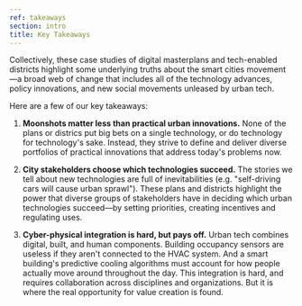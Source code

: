 ```yaml
---
ref: takeaways
section: intro
title: Key Takeaways
---
```


Collectively, these case studies of digital masterplans and tech-enabled districts highlight some underlying truths about the smart cities movement—a broad web of change that includes all of the technology advances, policy innovations, and new social movements unleased by urban tech.

Here are a few of our key takeaways:

1. **Moonshots matter less than practical urban innovations.** None of the plans or districs put big bets on a single technology, or do technology for technology's sake. Instead, they strive to define and deliver diverse portfolios of practical innovations that address today's problems now.

2. **City stakeholders choose which technologies succeed.** The stories we tell about new technologies are full of inevitabilities (e.g. "self-driving cars will cause urban sprawl"). These plans and districts highlight the power that diverse groups of stakeholders have in deciding which urban technologies succeed—by setting priorities, creating incentives and regulating uses.

3. **Cyber-physical integration is hard, but pays off.** Urban tech combines digital, built, and human components. Building occupancy sensors are useless if they aren't connected to the HVAC system. And a smart building's predictive cooling algorithms must account for how people actually move around throughout the day. This integration is hard, and requires collaboration across disciplines and organizations. But it is where the real opportunity for value creation is found.

